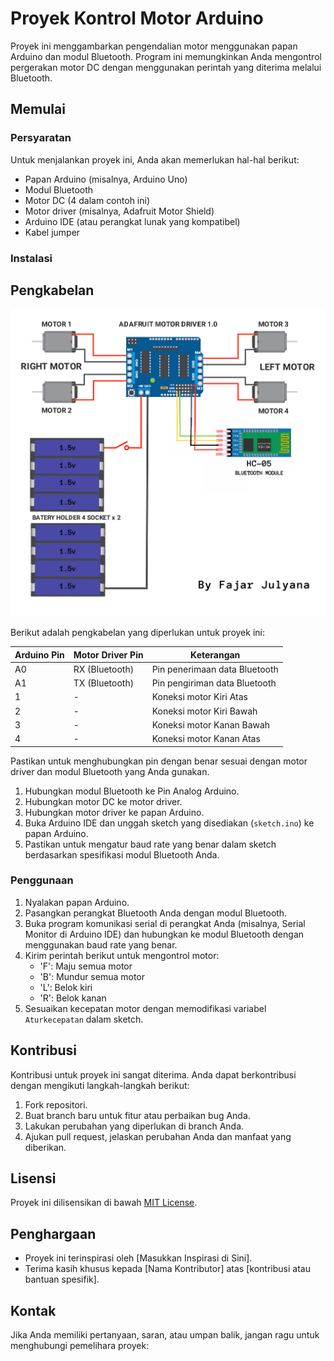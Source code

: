 # Proyek Kontrol Motor Arduino

Proyek ini menggambarkan pengendalian motor menggunakan papan Arduino dan modul Bluetooth. Program ini memungkinkan Anda mengontrol pergerakan motor DC dengan menggunakan perintah yang diterima melalui Bluetooth.

## Memulai

### Persyaratan

Untuk menjalankan proyek ini, Anda akan memerlukan hal-hal berikut:

- Papan Arduino (misalnya, Arduino Uno)
- Modul Bluetooth
- Motor DC (4 dalam contoh ini)
- Motor driver (misalnya, Adafruit Motor Shield)
- Arduino IDE (atau perangkat lunak yang kompatibel)
- Kabel jumper

###

### Instalasi
## Pengkabelan
<img src="capture/wiring-car-bt.png">

Berikut adalah pengkabelan yang diperlukan untuk proyek ini:

| Arduino Pin | Motor Driver Pin | Keterangan                    |
|-------------|-----------------|-------------------------------|
| A0          | RX (Bluetooth)  | Pin penerimaan data Bluetooth |
| A1          | TX (Bluetooth)  | Pin pengiriman data Bluetooth |
| 1           | -               | Koneksi motor Kiri Atas       |
| 2           | -               | Koneksi motor Kiri Bawah      |
| 3           | -               | Koneksi motor Kanan Bawah     |
| 4           | -               | Koneksi motor Kanan Atas      |

Pastikan untuk menghubungkan pin dengan benar sesuai dengan motor driver dan modul Bluetooth yang Anda gunakan.


1. Hubungkan modul Bluetooth ke Pin Analog Arduino.
2. Hubungkan motor DC ke motor driver.
3. Hubungkan motor driver ke papan Arduino.
4. Buka Arduino IDE dan unggah sketch yang disediakan (`sketch.ino`) ke papan Arduino.
5. Pastikan untuk mengatur baud rate yang benar dalam sketch berdasarkan spesifikasi modul Bluetooth Anda.

### Penggunaan

1. Nyalakan papan Arduino.
2. Pasangkan perangkat Bluetooth Anda dengan modul Bluetooth.
3. Buka program komunikasi serial di perangkat Anda (misalnya, Serial Monitor di Arduino IDE) dan hubungkan ke modul Bluetooth dengan menggunakan baud rate yang benar.
4. Kirim perintah berikut untuk mengontrol motor:
   - 'F': Maju semua motor
   - 'B': Mundur semua motor
   - 'L': Belok kiri
   - 'R': Belok kanan
5. Sesuaikan kecepatan motor dengan memodifikasi variabel `Aturkecepatan` dalam sketch.

## Kontribusi

Kontribusi untuk proyek ini sangat diterima. Anda dapat berkontribusi dengan mengikuti langkah-langkah berikut:

1. Fork repositori.
2. Buat branch baru untuk fitur atau perbaikan bug Anda.
3. Lakukan perubahan yang diperlukan di branch Anda.
4. Ajukan pull request, jelaskan perubahan Anda dan manfaat yang diberikan.

## Lisensi

Proyek ini dilisensikan di bawah [MIT License](LICENSE).

## Penghargaan

- Proyek ini terinspirasi oleh [Masukkan Inspirasi di Sini].
- Terima kasih khusus kepada [Nama Kontributor] atas [kontribusi atau bantuan spesifik].

## Kontak

Jika Anda memiliki pertanyaan, saran, atau umpan balik, jangan ragu untuk menghubungi pemelihara proyek:

